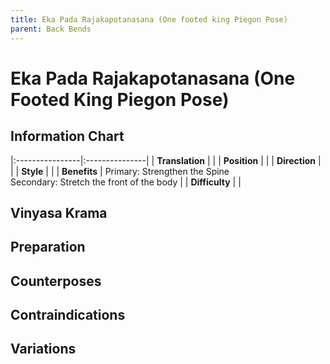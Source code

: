 ```yaml
---
title: Eka Pada Rajakapotanasana (One footed king Piegon Pose)
parent: Back Bends
---
```


# Eka Pada Rajakapotanasana (One Footed King Piegon Pose)


## Information Chart

|:----------------|:---------------|
| **Translation** |    |
| **Position**    |    |
| **Direction**   |     |
| **Style**    |     |
| **Benefits** | Primary: Strengthen the Spine <br> Secondary: Stretch the front of the body   |
| **Difficulty**  |                                | 



## Vinyasa Krama 

## Preparation 

## Counterposes

## Contraindications

## Variations
